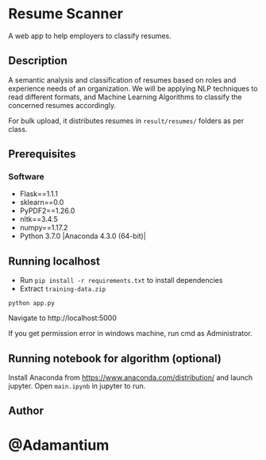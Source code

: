 # Resume Scanner
A web app to help employers to classify resumes.

## Description
A semantic analysis and classification of resumes based on roles and experience needs of an organization. We will be applying NLP techniques to read different formats, and Machine Learning Algorithms to classify the concerned resumes accordingly.

For bulk upload, it distributes resumes in `result/resumes/` folders as per class.

## Prerequisites

### Software
* Flask==1.1.1
* sklearn==0.0
* PyPDF2==1.26.0
* nltk==3.4.5
* numpy==1.17.2
* Python 3.7.0 |Anaconda 4.3.0 (64-bit)|

## Running localhost

* Run `pip install -r requirements.txt` to install dependencies
* Extract `training-data.zip`

```
python app.py
```

Navigate to http://localhost:5000

If you get permission error in windows machine, run cmd as Administrator.

## Running notebook for algorithm (optional)
Install Anaconda from https://www.anaconda.com/distribution/ and launch jupyter. Open `main.ipynb` in jupyter to run.

## Author

# @Adamantium
